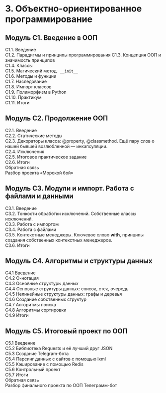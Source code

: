 # 3. Объектно-ориентированное программирование

## Модуль С1. Введение в ООП

C1.1. Введение  
C1.2. Парадигмы и принципы программирования 
C1.3. Концепция ООП и значимость принципов  
C1.4. Классы  
C1.5. Магический метод   ``` __init__```   
C1.6. Методы и функции  
C1.7. Наследование  
C1.8. Импорт классов  
C1.9. Полиморфизм в Python  
C1.10. Практикум  
C1.11. Итоги

## Модуль С2. Продолжение ООП

  C2.1. Введение  
  C2.2. Cтатические методы  
  C2.3. Декораторы класса: @property, @classmethod. Ещё пару слов о нашей бывшей возлюбленной — инкапсуляции.   
  C2.4. Исключения      
  C2.5. Итоговое практическое задание   
  C2.6. Итоги  
  Обратная связь  
  Разбор проекта «Морской бой»


## Модуль С3. Модули и импорт. Работа с файлами и данными


C3.1. Введение  
C3.2. Тонкости обработки исключений. Собственные классы исключений.   
C3.3. Работа с импортом    
C3.4. Работа с файлами    
C3.5. Контекстные менеджеры.  Ключевое слово **with**, принципы  создания собственных контекстных менеджеров.   
C3.6. Итоги


## Модуль С4. Алгоритмы и структуры данных


C4.1 Введение   
C4.2 О-нотация    
C4.3 Основные структуры данных    
C4.4 Основные структуры данных: список, стек, очередь   
C4.5 Нелинейные структуры данных: графы и деревья   
C4.6 Создание собственных структур    
C4.7 Алгоритмы поиска   
C4.8 Алгоритмы сортировки   
C4.9 Итоги


## Модуль С5. Итоговый проект по ООП


C5.1 Введение   
C5.2 Библиотека Requests и её лучший друг JSON    
C5.3 Создание Telegram-бота   
C5.4 Парсинг данных с сайтов с помощью lxml   
С5.5 Кэширование с помощью Redis    
С5.6 Контрольный проект   
C5.7 Итоги    
Обратная связь    
Разбор финального проекта по ООП  Телеграмм-бот   
